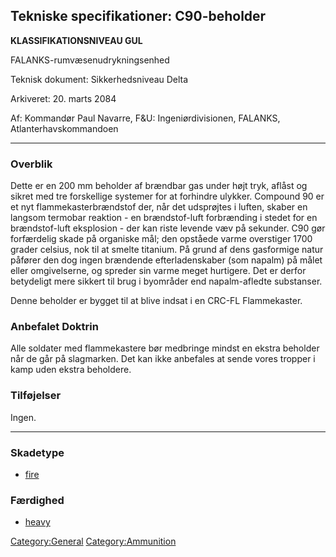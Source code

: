 ## Tekniske specifikationer: C90-beholder

**KLASSIFIKATIONSNIVEAU GUL**

FALANKS-rumvæsenudrykningsenhed

Teknisk dokument: Sikkerhedsniveau Delta

Arkiveret: 20. marts 2084

Af: Kommandør Paul Navarre, F&U: Ingeniørdivisionen, FALANKS,
Atlanterhavskommandoen

------------------------------------------------------------------------

### Overblik

Dette er en 200 mm beholder af brændbar gas under højt tryk, aflåst og
sikret med tre forskellige systemer for at forhindre ulykker. Compound
90 er et nyt flammekasterbrændstof der, når det udsprøjtes i luften,
skaber en langsom termobar reaktion - en brændstof-luft forbrænding i
stedet for en brændstof-luft eksplosion - der kan riste levende væv på
sekunder. C90 gør forfærdelig skade på organiske mål; den opståede varme
overstiger 1700 grader celsius, nok til at smelte titanium. På grund af
dens gasformige natur påfører den dog ingen brændende efterladenskaber
(som napalm) på målet eller omgivelserne, og spreder sin varme meget
hurtigere. Det er derfor betydeligt mere sikkert til brug i byområder
end napalm-afledte substanser.

Denne beholder er bygget til at blive indsat i en CRC-FL Flammekaster.

### Anbefalet Doktrin

Alle soldater med flammekastere bør medbringe mindst en ekstra beholder
når de går på slagmarken. Det kan ikke anbefales at sende vores tropper
i kamp uden ekstra beholdere.

### Tilføjelser

Ingen.

------------------------------------------------------------------------

### Skadetype

- [fire](Damage/fire "wikilink")

### Færdighed

- [heavy](Skills/heavy "wikilink")

[Category:General](Category:General "wikilink")
[Category:Ammunition](Category:Ammunition "wikilink")